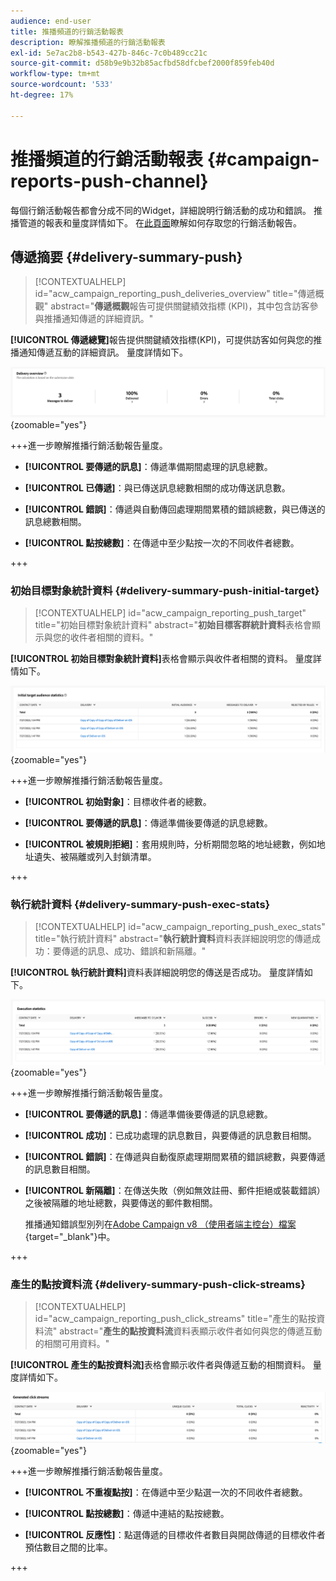 ```yaml
---
audience: end-user
title: 推播頻道的行銷活動報表
description: 瞭解推播頻道的行銷活動報表
exl-id: 5e7ac2b8-b543-427b-846c-7c0b489cc21c
source-git-commit: d58b9e9b32b85acfbd58dfcbef2000f859feb40d
workflow-type: tm+mt
source-wordcount: '533'
ht-degree: 17%

---
```


# 推播頻道的行銷活動報表 {#campaign-reports-push-channel}

每個行銷活動報告都會分成不同的Widget，詳細說明行銷活動的成功和錯誤。 推播管道的報表和量度詳情如下。 在[此頁面](campaign-reports.md)瞭解如何存取您的行銷活動報告。

## 傳遞摘要 {#delivery-summary-push}

>[!CONTEXTUALHELP]
>id="acw_campaign_reporting_push_deliveries_overview"
>title="傳遞概觀"
>abstract="**傳遞概觀**&#x200B;報告可提供關鍵績效指標 (KPI)，其中包含訪客參與推播通知傳遞的詳細資訊。"

**[!UICONTROL 傳遞總覽]**&#x200B;報告提供關鍵績效指標(KPI)，可提供訪客如何與您的推播通知傳遞互動的詳細資訊。 量度詳情如下。

![傳遞概述報告中顯示的傳遞摘要量度](assets/campaign-reporting-push-summary.png){zoomable="yes"}

+++進一步瞭解推播行銷活動報告量度。

* **[!UICONTROL 要傳遞的訊息]**：傳遞準備期間處理的訊息總數。

* **[!UICONTROL 已傳遞]**：與已傳送訊息總數相關的成功傳送訊息數。

* **[!UICONTROL 錯誤]**：傳遞與自動傳回處理期間累積的錯誤總數，與已傳送的訊息總數相關。

* **[!UICONTROL 點按總數]**：在傳遞中至少點按一次的不同收件者總數。

+++

### 初始目標對象統計資料 {#delivery-summary-push-initial-target}

>[!CONTEXTUALHELP]
>id="acw_campaign_reporting_push_target"
>title="初始目標對象統計資料"
>abstract="**初始目標客群統計資料**&#x200B;表格會顯示與您的收件者相關的資料。"

**[!UICONTROL 初始目標對象統計資料]**&#x200B;表格會顯示與收件者相關的資料。 量度詳情如下。

![報表中顯示的初始目標對象統計資料](assets/campaign-reporting-push-target.png){zoomable="yes"}

+++進一步瞭解推播行銷活動報告量度。

* **[!UICONTROL 初始對象]**：目標收件者的總數。

* **[!UICONTROL 要傳遞的訊息]**：傳遞準備後要傳遞的訊息總數。

* **[!UICONTROL 被規則拒絕]**：套用規則時，分析期間忽略的地址總數，例如地址遺失、被隔離或列入封鎖清單。

+++

### 執行統計資料 {#delivery-summary-push-exec-stats}

>[!CONTEXTUALHELP]
>id="acw_campaign_reporting_push_exec_stats"
>title="執行統計資料"
>abstract="**執行統計資料**&#x200B;資料表詳細說明您的傳遞成功：要傳遞的訊息、成功、錯誤和新隔離。"

**[!UICONTROL 執行統計資料]**&#x200B;資料表詳細說明您的傳送是否成功。 量度詳情如下。

![顯示在報告中的執行統計資料](assets/campaign-reporting-push-exec.png){zoomable="yes"}

+++進一步瞭解推播行銷活動報告量度。

* **[!UICONTROL 要傳遞的訊息]**：傳遞準備後要傳遞的訊息總數。

* **[!UICONTROL 成功]**：已成功處理的訊息數目，與要傳遞的訊息數目相關。

* **[!UICONTROL 錯誤]**：在傳遞與自動復原處理期間累積的錯誤總數，與要傳遞的訊息數目相關。

* **[!UICONTROL 新隔離]**：在傳送失敗（例如無效註冊、郵件拒絕或裝載錯誤）之後被隔離的地址總數，與要傳送的郵件數相關。

  推播通知錯誤型別列在[Adobe Campaign v8 （使用者端主控台）檔案](https://experienceleague.adobe.com/docs/campaign/campaign-v8/send/failures/delivery-failures.html#push-error-types){target="_blank"}中。

+++

### 產生的點按資料流 {#delivery-summary-push-click-streams}

>[!CONTEXTUALHELP]
>id="acw_campaign_reporting_push_click_streams"
>title="產生的點按資料流"
>abstract="**產生的點按資料流**&#x200B;資料表顯示收件者如何與您的傳遞互動的相關可用資料。"

**[!UICONTROL 產生的點按資料流]**&#x200B;表格會顯示收件者與傳遞互動的相關資料。 量度詳情如下。

![產生顯示在報告中的點按資料流](assets/campaign-reporting-push-clicks.png){zoomable="yes"}

+++進一步瞭解推播行銷活動報告量度。

* **[!UICONTROL 不重複點按]**：在傳遞中至少點選一次的不同收件者總數。

* **[!UICONTROL 點按總數]**：傳遞中連結的點按總數。

* **[!UICONTROL 反應性]**：點選傳遞的目標收件者數目與開啟傳遞的目標收件者預估數目之間的比率。

+++